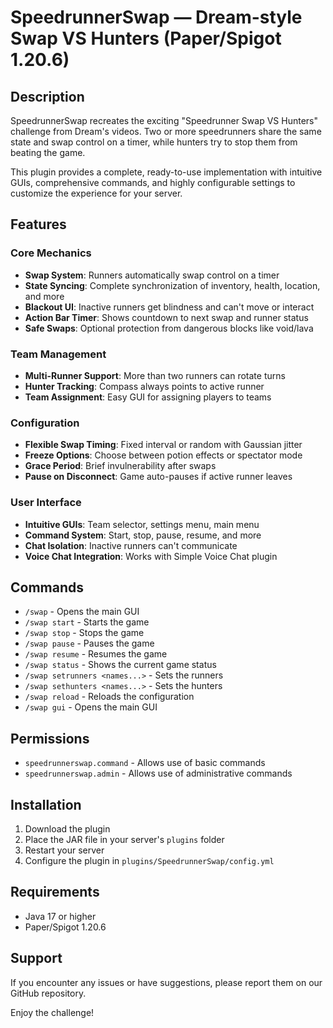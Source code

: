 # SpeedrunnerSwap — Dream-style Swap VS Hunters (Paper/Spigot 1.20.6)

## Description

SpeedrunnerSwap recreates the exciting "Speedrunner Swap VS Hunters" challenge from Dream's videos. Two or more speedrunners share the same state and swap control on a timer, while hunters try to stop them from beating the game.

This plugin provides a complete, ready-to-use implementation with intuitive GUIs, comprehensive commands, and highly configurable settings to customize the experience for your server.

## Features

### Core Mechanics
- **Swap System**: Runners automatically swap control on a timer
- **State Syncing**: Complete synchronization of inventory, health, location, and more
- **Blackout UI**: Inactive runners get blindness and can't move or interact
- **Action Bar Timer**: Shows countdown to next swap and runner status
- **Safe Swaps**: Optional protection from dangerous blocks like void/lava

### Team Management
- **Multi-Runner Support**: More than two runners can rotate turns
- **Hunter Tracking**: Compass always points to active runner
- **Team Assignment**: Easy GUI for assigning players to teams

### Configuration
- **Flexible Swap Timing**: Fixed interval or random with Gaussian jitter
- **Freeze Options**: Choose between potion effects or spectator mode
- **Grace Period**: Brief invulnerability after swaps
- **Pause on Disconnect**: Game auto-pauses if active runner leaves

### User Interface
- **Intuitive GUIs**: Team selector, settings menu, main menu
- **Command System**: Start, stop, pause, resume, and more
- **Chat Isolation**: Inactive runners can't communicate
- **Voice Chat Integration**: Works with Simple Voice Chat plugin

## Commands

- `/swap` - Opens the main GUI
- `/swap start` - Starts the game
- `/swap stop` - Stops the game
- `/swap pause` - Pauses the game
- `/swap resume` - Resumes the game
- `/swap status` - Shows the current game status
- `/swap setrunners <names...>` - Sets the runners
- `/swap sethunters <names...>` - Sets the hunters
- `/swap reload` - Reloads the configuration
- `/swap gui` - Opens the main GUI

## Permissions

- `speedrunnerswap.command` - Allows use of basic commands
- `speedrunnerswap.admin` - Allows use of administrative commands

## Installation

1. Download the plugin
2. Place the JAR file in your server's `plugins` folder
3. Restart your server
4. Configure the plugin in `plugins/SpeedrunnerSwap/config.yml`

## Requirements

- Java 17 or higher
- Paper/Spigot 1.20.6

## Support

If you encounter any issues or have suggestions, please report them on our GitHub repository.

Enjoy the challenge!